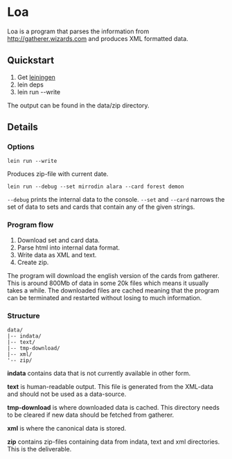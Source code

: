 # Loa

Loa is a program that parses the information from
http://gatherer.wizards.com and produces XML formatted data.

## Quickstart

1. Get [leiningen](https://github.com/technomancy/leiningen)
2. lein deps
3. lein run --write

The output can be found in the data/zip directory.

## Details

### Options

    lein run --write

Produces zip-file with current date.

    lein run --debug --set mirrodin alara --card forest demon

`--debug` prints the internal data to the console. `--set` and
`--card` narrows the set of data to sets and cards that contain any of
the given strings.

### Program flow

1. Download set and card data.
2. Parse html into internal data format.
3. Write data as XML and text.
4. Create zip.

The program will download the english version of the cards from
gatherer. This is around 800Mb of data in some 20k files which means
it usually takes a while. The downloaded files are cached meaning that
the program can be terminated and restarted without losing to much
information.

### Structure

    data/
    |-- indata/
    |-- text/
    |-- tmp-download/
    |-- xml/
    '-- zip/

**indata** contains data that is not currently available in other
  form.

**text** is human-readable output. This file is generated from the
  XML-data and should not be used as a data-source.

**tmp-download** is where downloaded data is cached. This directory
  needs to be cleared if new data should be fetched from gatherer.

**xml** is where the canonical data is stored.

**zip** contains zip-files containing data from indata, text and xml
  directories. This is the deliverable.
